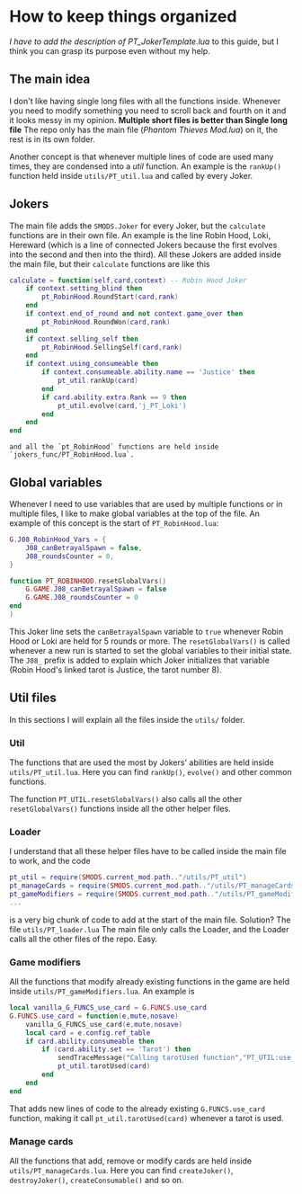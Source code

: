 # How to keep things organized

*I have to add the description of PT_JokerTemplate.lua* to this guide, but I think you can grasp its purpose even without my help.
## The main idea
I don't like having single long files with all the functions inside.
Whenever you need to modify something you need to scroll back and fourth on it and it looks messy in my opinion.
**Multiple short files is better than Single long file** 
The repo only has the main file (*Phantom Thieves Mod.lua*) on it, the rest is in its own folder.

Another concept is that whenever multiple lines of code are used many times, they are condensed into a *util* function. An example is the `rankUp()` function held inside `utils/PT_util.lua` and called by every Joker.
## Jokers
The main file adds the `SMODS.Joker` for every Joker, but the `calculate` functions are in their own file.
An example is the line Robin Hood, Loki, Hereward (which is a line of connected Jokers because the first evolves into the second and then into the third). All these Jokers are added inside the main file, but their `calculate` functions are like this
```lua
calculate = function(self,card,context) -- Robin Hood Joker
	if context.setting_blind then
		pt_RobinHood.RoundStart(card,rank)
	end
	if context.end_of_round and not context.game_over then
		pt_RobinHood.RoundWon(card,rank)
	end
	if context.selling_self then
		pt_RobinHood.SellingSelf(card,rank)
	end
	if context.using_consumeable then
		if context.consumeable.ability.name == 'Justice' then
			pt_util.rankUp(card)
		end
		if card.ability.extra.Rank == 9 then
			pt_util.evolve(card,'j_PT_Loki')
		end
	end
end
```
	and all the `pt_RobinHood` functions are held inside `jokers_func/PT_RobinHood.lua`.
## Global variables
Whenever I need to use variables that are used by multiple functions or in multiple files, I like to make global variables at the top of the file. An example of this concept is the start of `PT_RobinHood.lua`:
```lua
G.J08_RobinHood_Vars = {
	J08_canBetrayalSpawn = false,
	J08_roundsCounter = 0,
}

function PT_ROBINHOOD.resetGlobalVars()
	G.GAME.J08_canBetrayalSpawn = false
	G.GAME.J08_roundsCounter = 0
end
)
```
This Joker line sets the `canBetrayalSpawn` variable to `true` whenever Robin Hood or Loki are held for 5 rounds or more. The `resetGlobalVars()` is called whenever a new run is started to set the global variables to their initial state.
The `J08_` prefix is added to explain which Joker initializes that variable (Robin Hood's linked tarot is Justice, the tarot number 8).
## Util files
In this sections I will explain all the files inside the `utils/` folder.
### Util
The functions that are used the most by Jokers' abilities are held inside `utils/PT_util.lua`.
Here you can find `rankUp()`, `evolve()` and other common functions.

The function `PT_UTIL.resetGlobalVars()` also calls all the other `resetGlobalVars()` functions inside all the other helper files.
### Loader
I understand that all these helper files have to be called inside the main file to work, and the code
```lua
pt_util = require(SMODS.current_mod.path.."/utils/PT_util")
pt_manageCards = require(SMODS.current_mod.path.."/utils/PT_manageCards")
pt_gameModifiers = require(SMODS.current_mod.path.."/utils/PT_gameModifiers")
...
```
is a very big chunk of code to add at the start of the main file.
Solution?
The file `utils/PT_loader.lua`
The main file only calls the Loader, and the Loader calls all the other files of the repo. Easy.
### Game modifiers
All the functions that modify already existing functions in the game are held inside `utils/PT_gameModifiers.lua`. An example is
```lua
local vanilla_G_FUNCS_use_card = G.FUNCS.use_card
G.FUNCS.use_card = function(e,mute,nosave)
    vanilla_G_FUNCS_use_card(e,mute,nosave)
    local card = e.config.ref_table
    if card.ability.consumeable then
        if (card.ability.set == 'Tarot') then
            sendTraceMessage("Calling tarotUsed function","PT_UTIL:use_card")
            pt_util.tarotUsed(card)
        end
    end
end
```
That adds new lines of code to the already existing `G.FUNCS.use_card` function, making it call `pt_util.tarotUsed(card)` whenever a tarot is used.
### Manage cards
All the functions that add, remove or modify cards are held inside `utils/PT_manageCards.lua`.
Here you can find `createJoker()`, `destroyJoker()`, `createConsumable()` and so on.